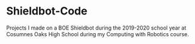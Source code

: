 # Shieldbot-Code
Projects I made on a BOE Shieldbot during the 2019-2020 school year at Cosumnes Oaks High School during my Computing with Robotics course. 

